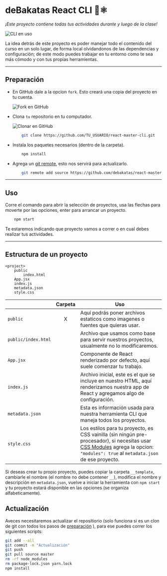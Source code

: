 # deBakatas React CLI 🌵⚛️

_¡Este proyecto contiene todas tus actividades durante y luego de la clase!_

![CLI en uso](/__docs/cover.gif)

La idea detrás de este proyecto es poder manejar todo el contenido del curso en un solo lugar, de forma local olvidandonos de las dependencias y configuración; de este modo puedes trabajar en tu entorno como te sea más cómodo y con tus propias herramientas.

---

## Preparación

-   En GitHub dale a la opcion `fork`. Esto creará una copia del proyecto en tu cuenta.

    ![Fork en GitHub](/__docs/fork.png)

-   Clona `tu` repositorio en tu computador.

    ![Clonar en GitHub](/__docs/clone.png)

    ```sh
        git clone https://github.com/TU_USUARIO/react-master-cli.git
    ```

-   Instala los paquetes necesarios (dentro de la carpeta).

    ```sh
        npm install
    ```

-   Agrega un [git remote](https://git-scm.com/docs/git-remote), esto nos servirá para actualizarlo.
    ```sh
        git remote add source https://github.com/debakatas/react-master-cli.git
    ```

---

## Uso

Corre el comando para abrir la selección de proyectos, usa las flechas para moverte por las opciones, enter para arrancar un proyecto.

```sh
    npm start
```

Te estaremos indicando que proyecto vamos a correr o en cual debes realizar tus actividades.

---

## Estructura de un proyecto

```
<project>
    public
        index.html
    App.jsx
    index.js
    metadata.json
    style.css
```

|                     | Carpeta | Uso                                                                                                                                                                                                                            |
| ------------------- | :-----: | ------------------------------------------------------------------------------------------------------------------------------------------------------------------------------------------------------------------------------ |
| `public`            |    X    | Aquí podrás poner archivos estaticos como imagenes o fuentes que quieras usar.                                                                                                                                                 |
| `public/index.html` |         | Archivo que usamos como base para servir nuestros proyectos, usualmente no lo modificaremos.                                                                                                                                   |
| `App.jsx`           |         | Componente de React renderizado por defecto, aquí suele comenzar tu trabajo.                                                                                                                                                   |
| `index.js`          |         | Archivo inicial, este es el que se incluye en nuestro HTML, aquí renderizamos nuestra app de React y agregamos algo de configuración.                                                                                          |
| `metadata.json`     |         | Esta es información usada para nuestra herramienta CLI que maneja todos los proyectos.                                                                                                                                         |
| `style.css`         |         | Los estilos para tu proyecto, es CSS vainilla (sin ningún pre-procesador), si necesitas usar [CSS Modules](https://github.com/css-modules/css-modules) agrega la opcion: `"modules": true` al `metadata.json` de ese proyecto. |

Si deseas crear tu propio proyecto, puedes copiar la carpeta `__template`, cambiarle el nombre (el nombre no debe contener `__`), modifica el nombre y descripción en `metadata.json`, vuelve a iniciar la herramienta con `npm start` y tu proyecto estará disponible en las opciones (se organiza alfabeticamente).

## Actualización

Aveces necesitaremos actualizar el repositiorio (solo funciona si es un clon de git con todos los pasos de [preparación](##preparación) ), para ese puedes correr los siguientes scripts:

```sh
git add --all
git commit -m "Actualización"
git push
git pull source master
rm -rf node_modules
rm package-lock.json yarn.lock
npm install
```
